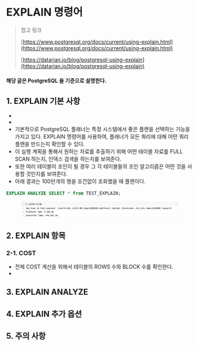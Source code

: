 # EXPLAIN 명령어

> 참고 링크&#x20;
>
> [https://www.postgresql.org/docs/current/using-explain.html](https://www.postgresql.org/docs/current/using-explain.html)
>
> [https://datarian.io/blog/postgresql-using-explain](https://datarian.io/blog/postgresql-using-explain)

#### 해당 글은 PostgreSQL 을 기준으로 설명한다.&#x20;

## 1. EXPLAIN 기본 사항

*
*
* 기본적으로 PostgreSQL 플래너는 특정 시스템에서 좋은 플랜을 선택하는 기능을 가지고 있다. EXPLAIN 명령어를 사용하여, 플래너가 모든 쿼리에 대해 어떤 쿼리 플랜을 만드는지 확인할 수 있다.&#x20;
* 이 실행 계획을 통해서 원하는 자료를 추출하기 위해 어떤 테이블 자료를 FULL SCAN 하는지, 인덱스 검색을 하는지를 보여준다.&#x20;
* 또한 여러 테이블이 조인이 될 경우 그 각 테이블들의 조인 알고리즘은 어떤 것을 사용할 것인지를 보여준다.
* 아래 결과는 100만개의 행을 조건없이 조회했을 때 플랜이다.&#x20;

```sql
EXPLAIN ANALYZE SELECT * from TEST_EXPLAIN;
```

<figure><img src="../../.gitbook/assets/image (2) (1) (1) (1) (1) (1).png" alt=""><figcaption></figcaption></figure>

## 2. EXPLAIN 항목

### 2-1. COST&#x20;

* 전체 COST 계산을 위해서 테이블의 ROWS 수와 BLOCK 수를 확인한다.&#x20;
*

## 3. EXPLAIN ANALYZE

## 4. EXPLAIN 추가 옵션

## 5. 주의 사항&#x20;
